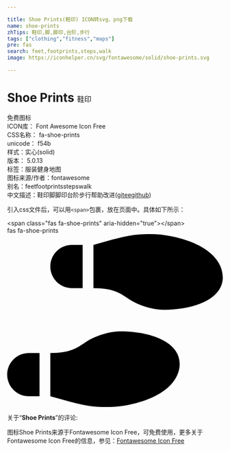 ```yaml
---

title: Shoe Prints(鞋印) ICON转svg、png下载
name: shoe-prints
zhTips: 鞋印,脚,脚印,台阶,步行
tags: ["clothing","fitness","maps"]
pre: fas
search: feet,footprints,steps,walk
image: https://iconhelper.cn/svg/fontawesome/solid/shoe-prints.svg

---
```


# Shoe Prints  <small style="font-size: 60%;font-weight: 100">鞋印</small>


<div class="detail-page">
<p>
<span><span class="badge-success badge">免费图标</span> </span>
<br/>
<span>
ICON库：
<span class="badge-secondary badge">Font Awesome Icon Free</span> 
</span>
<br/>
<span>
CSS名称：
<span class="badge-secondary badge">fa-shoe-prints</span> 
</span>
<br/>
<span>
unicode：
<span class="badge-secondary badge">f54b</span> 
<copy-btn content='f54b' btn-title=""></copy-btn>
<copy-btn :content='String.fromCodePoint(parseInt("f54b", 16))' btn-title="复制U"></copy-btn>
</span><br/><span>样式：<span class="badge-light badge">实心(solid)</span></span>
<br/>
<span>
版本：
<span class="badge-secondary badge">5.0.13</span> 
</span><br/><span>标签：<span class="badge-light badge"><router-link to="/tags/clothing.html">服装</router-link></span><span class="badge-light badge"><router-link to="/tags/fitness.html">健身</router-link></span><span class="badge-light badge"><router-link to="/tags/maps.html">地图</router-link></span></span>
<br/>
<span>图标来源/作者：<span class="badge-light badge">fontawesome</span></span> 
<br/>
<span>别名：<span class="badge-light badge">feet</span><span class="badge-light badge">footprints</span><span class="badge-light badge">steps</span><span class="badge-light badge">walk</span></span><br/><span class="zh-detail">中文描述：<span class="badge-primary badge">鞋印</span><span class="badge-primary badge">脚</span><span class="badge-primary badge">脚印</span><span class="badge-primary badge">台阶</span><span class="badge-primary badge">步行</span><span class="help-link"><span>帮助改进</span>(<a href="https://gitee.com/liuwave/icon-helper/edit/master/json/fontawesome/solid/shoe-prints.json" target="_blank" rel="noopener noreferrer">gitee</a><a href="https://github.com/liuwave/icon-helper/edit/master/json/fontawesome/solid/shoe-prints.json" target="_blank" rel="noopener noreferrer">github</a></span>)</span><br/>
</p>
</div>
<div class="alert alert-dark">
  <i class="fas fa-shoe-prints fa-xs"></i>
  <i class="fas fa-shoe-prints fa-sm"></i>
  <i class="fas fa-shoe-prints fa-lg"></i>
  <i class="fas fa-shoe-prints fa-2x"></i>
  <i class="fas fa-shoe-prints fa-3x"></i>
  <i class="fas fa-shoe-prints fa-5x"></i>
  <i class="fas fa-shoe-prints fa-7x"></i>
</div>
<div>
  <p>引入css文件后，可以用<code>&lt;span&gt;</code>包裹，放在页面中。具体如下所示：    
  </p>
  <div class="alert alert-primary" style="font-size: 14px">
    &lt;span class="fas fa-shoe-prints" aria-hidden="true"&gt;&lt;/span&gt;
    <copy-btn content='<span class="fas fa-shoe-prints" aria-hidden="true"></span>'></copy-btn>
  </div>
  <div class="alert alert-secondary">
    <i class="fas fa-shoe-prints"
    style="font-size: 24px"
    aria-hidden="true"></i> fas fa-shoe-prints
    <copy-btn content="fas fa-shoe-prints" btn-title="复制图标名称"></copy-btn>
  </div>
</div>
<div id="svg" class="svg-wrap">
<svg xmlns="http://www.w3.org/2000/svg" viewBox="0 0 640 512"><path d="M192 160h32V32h-32c-35.35 0-64 28.65-64 64s28.65 64 64 64zM0 416c0 35.35 28.65 64 64 64h32V352H64c-35.35 0-64 28.65-64 64zm337.46-128c-34.91 0-76.16 13.12-104.73 32-24.79 16.38-44.52 32-104.73 32v128l57.53 15.97c26.21 7.28 53.01 13.12 80.31 15.05 32.69 2.31 65.6.67 97.58-6.2C472.9 481.3 512 429.22 512 384c0-64-84.18-96-174.54-96zM491.42 7.19C459.44.32 426.53-1.33 393.84.99c-27.3 1.93-54.1 7.77-80.31 15.04L256 32v128c60.2 0 79.94 15.62 104.73 32 28.57 18.88 69.82 32 104.73 32C555.82 224 640 192 640 128c0-45.22-39.1-97.3-148.58-120.81z"/></svg>
</div>
<detail full-name='fa-shoe-prints'></detail>
<div class="icon-detail__container">
<p>关于“<b>Shoe Prints</b>”的评论:</p>
</div>
<Vssue title="关于“Shoe Prints”的评论" />    
<div><p>图标Shoe Prints来源于Fontawesome Icon Free，可免费使用，更多关于  Fontawesome Icon Free的信息，参见：<a target="_blank" href="https://iconhelper.cn/fontawesome.html">Fontawesome Icon Free</a>
</p></div>
